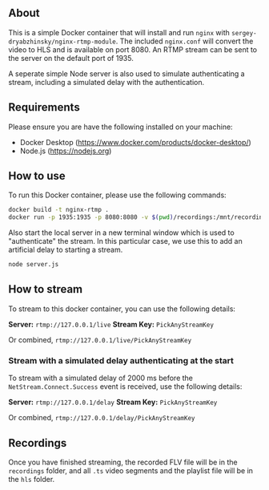 ## About

This is a simple Docker container that will install and run `nginx` with `sergey-dryabzhinsky/nginx-rtmp-module`. The included `nginx.conf` will convert the video to HLS and is available on port 8080. An RTMP stream can be sent to the server on the default port of 1935.

A seperate simple Node server is also used to simulate authenticating a stream, including a simulated delay with the authentication.

## Requirements

Please ensure you are have the following installed on your machine:

* Docker Desktop (https://www.docker.com/products/docker-desktop/)
* Node.js (https://nodejs.org)

## How to use

To run this Docker container, please use the following commands:

```sh
docker build -t nginx-rtmp .
docker run -p 1935:1935 -p 8080:8080 -v $(pwd)/recordings:/mnt/recordings -v $(pwd)/recordings:/mnt/recordings-delay -v $(pwd)/hls:/mnt/hls -v $(pwd)/hls:/mnt/hls-delay nginx-rtmp
```

Also start the local server in a new terminal window which is used to "authenticate" the stream. In this particular case, we use this to add an artificial delay to starting a stream.

```sh
node server.js
```

## How to stream

To stream to this docker container, you can use the following details:

**Server:** `rtmp://127.0.0.1/live`
**Stream Key:** `PickAnyStreamKey`

Or combined, `rtmp://127.0.0.1/live/PickAnyStreamKey`

### Stream with a simulated delay authenticating at the start

To stream with a simulated delay of 2000 ms before the `NetStream.Connect.Success` event is received, use the following details:

**Server:** `rtmp://127.0.0.1/delay`
**Stream Key:** `PickAnyStreamKey`

Or combined, `rtmp://127.0.0.1/delay/PickAnyStreamKey`

## Recordings

Once you have finished streaming, the recorded FLV file will be in the `recordings` folder, and all `.ts` video segments and the playlist file will be in the `hls` folder.